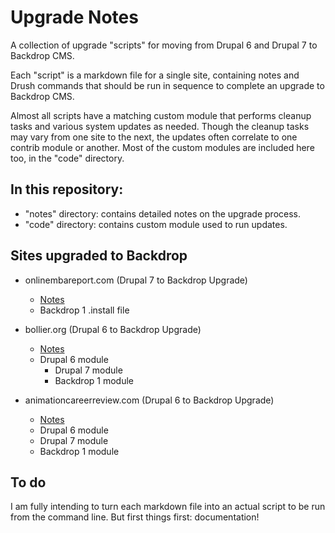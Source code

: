 Upgrade Notes
==============

A collection of upgrade "scripts" for moving from Drupal 6 and Drupal 7 to Backdrop CMS.

Each "script" is a markdown file for a single site, containing notes and Drush commands that should be run in sequence to complete an upgrade to Backdrop CMS.

Almost all scripts have a matching custom module that performs cleanup tasks and various system updates as needed. Though the cleanup tasks may vary from one site to the next, the updates often correlate to one contrib module or another. Most of the custom modules are included here too, in the "code" directory.

## In this repository:

- "notes" directory: contains detailed notes on the upgrade process.
- "code" directory: contains custom module used to run updates.

## Sites upgraded to Backdrop

- onlinembareport.com (Drupal 7 to Backdrop Upgrade)
	- [Notes](notes/ombar-upgrade.md)
	- Backdrop 1 .install file

- bollier.org (Drupal 6 to Backdrop Upgrade)
	- [Notes](notes/bollier-upgrade.md)
  - Drupal 6 module
	- Drupal 7 module
	- Backdrop 1 module

- animationcareerreview.com (Drupal 6 to Backdrop Upgrade)
	- [Notes](notes/acr-upgrade.md)
	- Drupal 6 module
	- Drupal 7 module
	- Backdrop 1 module

## To do

I am fully intending to turn each markdown file into an actual script to be run from the command line. But first things first: documentation!
